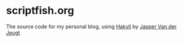 # scriptfish.org

The source code for my personal blog, using [Hakyll](http://jaspervdj.be/hakyll/) by [Jasper Van der Jeugt](http://jaspervdj.be/)
